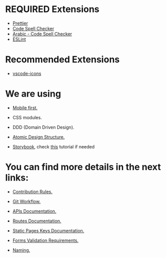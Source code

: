 # REQUIRED Extensions

- [Prettier](https://marketplace.visualstudio.com/items?itemName=esbenp.prettier-vscode)<br />
- [Code Spell Checker](https://marketplace.visualstudio.com/items?itemName=streetsidesoftware.code-spell-checker)<br />
- [Arabic - Code Spell Checker](https://marketplace.visualstudio.com/items?itemName=streetsidesoftware.code-spell-checker-arabic)<br />
- [ESLint](https://marketplace.visualstudio.com/items?itemName=dbaeumer.vscode-eslint)<br />

# Recommended Extensions

- [vscode-icons](https://marketplace.visualstudio.com/items?itemName=vscode-icons-team.vscode-icons)<br />

# We are using

- [Mobile first.](https://medium.com/@Vincentxia77/what-is-mobile-first-design-why-its-important-how-to-make-it-7d3cf2e29d00)

- CSS modules.

- DDD (Domain Driven Design).

- [Atomic Design Structure.](https://atomicdesign.bradfrost.com/chapter-2/)

- [Storybook](https://storybook.js.org/docs/react/get-started/install/), check [this](https://www.youtube.com/watch?v=CuGZgYo6-XY) tutorial if needed

# You can find more details in the next links:

- [Contribution Rules.]()

- [Git Workflow.]()

- [APIs Documentation.]()

- [Routes Documentation.]()

- [Static Pages Keys Documentation.]()

- [Forms Validation Requirements.]()

- [Naming.]()
